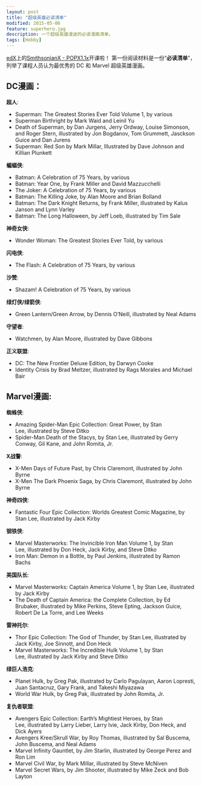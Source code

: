 ```yaml
---
layout: post
title: "超级英雄必读清单"
modified: 2015-05-06
feature: superhero.jpg
description: 一个超级英雄漫迷的必读漫画清单。
tags: [Hobby]
---
```


[edX](https://edx.org)上的[SmithsonianX -  POPX1.1x](https://courses.edx.org/courses/course-v1:SmithsonianX+POPX1.1x+2015_T2/info)开课啦！
第一份阅读材料是一份“**必读清单**”，列举了课程人员认为最优秀的 DC 和 Marvel 超级英雄漫画。

## DC漫画：

**超人**:

* Superman: The Greatest Stories Ever Told Volume 1, by various
* Superman Birthright by Mark Waid and Leinil Yu
* Death of Superman, by Dan Jurgens, Jerry Ordway, Louise Simonson, and Roger Stern, illustrated by Jon Bogdanov, Tom Grummett, Jasckson Guice and Dan Jurens
* Superman: Red Son by Mark Millar, Illustrated by Dave Johnson and Killian Plunkett

**蝙蝠侠**:

* Batman: A Celebration of 75 Years, by various
* Batman: Year One, by Frank Miller and David Mazzucchelli
* The Joker: A Celebration of 75 Years, by various
* Batman: The Killing Joke, by Alan Moore and Brian Bolland
* Batman: The Dark Knight Returns, by Frank Miller, illustrated by Kalus Janson and Lynn Varley
* Batman: The Long Halloween, by Jeff Loeb, illustrated by Tim Sale

**神奇女侠**:

* Wonder Woman: The Greatest Stories Ever Told, by various

**闪电侠**:

* The Flash: A Celebration of 75 Years, by various

**沙赞**:

* Shazam! A Celebration of 75 Years, by various

**绿灯侠/绿箭侠**:

* Green Lantern/Green Arrow, by Dennis O’Neill, illustrated by Neal Adams

**守望者**:

* Watchmen, by Alan Moore, illustrated by Dave Gibbons

**正义联盟**:

* DC: The New Frontier Deluxe Edition, by Darwyn Cooke
* Identity Crisis by Brad Meltzer, illustrated by Rags Morales and Michael Bair

## Marvel漫画:

**蜘蛛侠**:

* Amazing Spider-Man Epic Collection: Great Power, by Stan Lee, illustrated by Steve Ditko
* Spider-Man Death of the Stacys, by Stan Lee, illustrated by Gerry Conway, Gil Kane, and John Romita, Jr.

**X战警**:

* X-Men Days of Future Past, by Chris Claremont, illustrated by John Byrne
* X-Men The Dark Phoenix Saga, by Chris Claremont, illustrated by John Byrne

**神奇四侠**:

* Fantastic Four Epic Collection: Worlds Greatest Comic Magazine, by Stan Lee, illustrated by Jack Kirby

**钢铁侠**:

* Marvel Masterworks: The Invincible Iron Man Volume 1, by Stan Lee, illustrated by Don Heck, Jack Kirby, and Steve Ditko
* Iron Man: Demon in a Bottle, by Paul Jenkins, illustrated by Ramon Bachs

**美国队长**:

* Marvel Masterworks: Captain America Volume 1, by Stan Lee, illustrated by Jack Kirby
* The Death of Captain America: the Complete Collection, by Ed Brubaker, illustrated by Mike Perkins, Steve Epting, Jackson Guice, Robert De La Torre, and Lee Weeks

**雷神托尔**:

* Thor Epic Collection: The God of Thunder, by Stan Lee, illustrated by Jack Kirby, Joe Sinnott, and Don Heck
* Marvel Masterworks: The Incredible Hulk Volume 1, by Stan Lee, illustrated by Jack Kirby and Steve Ditko

**绿巨人浩克**:

* Planet Hulk, by Greg Pak, illustrated by Carlo Pagulayan, Aaron Lopresti, Juan Santacruz, Gary Frank, and Takeshi Miyazawa
* World War Hulk, by Greg Pak, illustrated by John Romita, Jr.

**复仇者联盟**:

* Avengers Epic Collection: Earth’s Mightiest Heroes, by Stan Lee, illustrated by Larry Lieber, Larry Ivie, Jack Kirby, Don Heck, and Dick Ayers
* Avengers Kree/Skrull War, by Roy Thomas, illustrated by Sal Buscema, John Buscema, and Neal Adams
* Marvel Infinity Gauntlet, by Jim Starlin, illustrated by George Perez and Ron Lim
* Marvel Civil War, by Mark Millar, illustrated by Steve McNiven
* Marvel Secret Wars, by Jim Shooter, illustrated by Mike Zeck and Bob Layton
